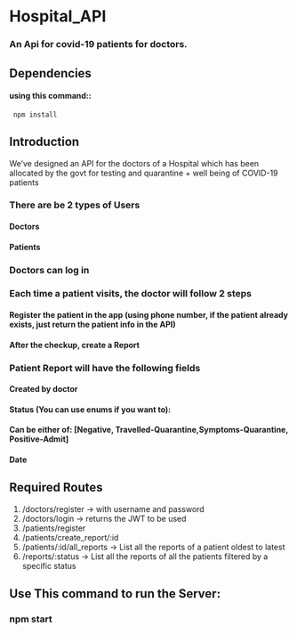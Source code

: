 # Hospital_API

### An Api for covid-19 patients for doctors.

## Dependencies

  #### using this command::
     npm install
     
## Introduction 

We’ve designed an API for the doctors of a Hospital which has been
allocated by the govt for testing and quarantine + well being of COVID-19
patients
### There are be 2 types of Users
  #### Doctors
  #### Patients
### Doctors can log in
### Each time a patient visits, the doctor will follow 2 steps
  #### Register the patient in the app (using phone number, if the patient already exists, just return the patient info in the API)
  #### After the checkup, create a Report
### Patient Report will have the following fields
  #### Created by doctor
  #### Status (You can use enums if you want to):
  #### Can be either of: [Negative, Travelled-Quarantine,Symptoms-Quarantine, Positive-Admit]
  #### Date
  
  ## Required Routes
  
 1. /doctors/register → with username and password
 2. /doctors/login → returns the JWT to be used
 3. /patients/register
 4. /patients/create_report/:id
 5. /patients/:id/all_reports → List all the reports of a patient oldest to latest
  6. /reports/:status → List all the reports of all the patients filtered by a specific
    status
   
  ## Use This command to run the Server:
   ### npm start
    

    
   
